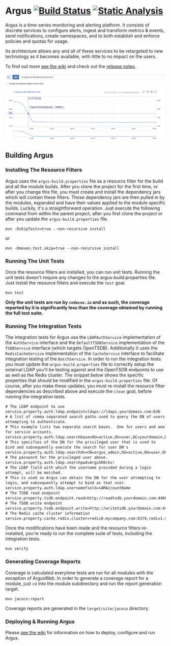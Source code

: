 Argus  [![Build Status](https://travis-ci.org/salesforce/Argus.svg?branch=master)](https://travis-ci.org/salesforce/Argus)  [![Static Analysis](https://scan.coverity.com/projects/8155/badge.svg)](https://scan.coverity.com/projects/salesforceeng-argus)
=====

Argus is a time-series monitoring and alerting platform. It consists of discrete services to configure alerts, ingest and transform metrics & events, send notifications, create namespaces, and to both establish and enforce policies and quotas for usage.

Its architecture allows any and all of these services to be retargeted to new technology as it becomes available, with little to no impact on the users.

To find out more [see the wiki](https://github.com/salesforce/Argus/wiki) and check out the [release notes](https://github.com/salesforce/Argus/releases).

![Argus UI](ArgusUIScreenshot.png "Viewing metric with default UI")

## Building Argus

### Installing The Resource Filters

Argus uses the `argus-build.properties` file as a resource filter for the build and all the module builds.  After you clone the project for the first time, or after you change this file, you must create and install the dependency jars which will contain these filters.  Those dependency jars are then pulled in by the modules, expanded and have their values applied to the module specific builds.  Luckily, it's a straightforward operation.  Just execute the following command from within the parent project, after you first clone the project or after you update the `argus-build.properties` file.

```
mvn -DskipTests=true --non-recursive install
```
or
```
mvn -Dmaven.test.skip=true --non-recursive install
```

### Running The Unit Tests

Once the resource filters are installed, you can run unit tests.  Running the unit tests doesn't require any changes to the argus-build.properties file.  Just install the resource filters and execute the `test` goal.

```
mvn test
```

**Only the unit tests are run by `codecov.io` and as such, the coverage reported by it is significantly less than the coverage obtained by running the full test suite.**

### Running The Integration Tests

The integration tests for Argus use the `LDAPAuthService` implementation of the `AuthService` interface and the `DefaultTSDBService` implementation of the `TSDBService` interface (which targets OpenTSDB).  Additionally it uses the `RedisCacheService` implementation of the `CacheService` interface to facilitate integration testing of the `BatchService`.  In order to run the integration tests you must update the `argus-build.properties` file to correctly setup the external LDAP you'll be testing against and the OpenTSDB endpoints to use as well as the Redis cluster.  The snippet below shows the specific properties that should be modified in the `argus-build.properties` file.  Of course, after you make these updates, you must re-install the resource filter dependencies as described above and execute the `clean` goal, before running the integration tests.

```
# The LDAP endpoint to use
service.property.auth.ldap.endpoint=ldaps://ldaps.yourdomain.com:636
# A list of comma separated search paths used to query the DN of users attempting to authenticate.
# This example lists two separate search bases.  One for users and one for service accounts.
service.property.auth.ldap.searchbase=OU=active,OU=user,DC=yourdomain,DC=com:OU=active,OU=robot,DC=yourdomain,DC=com
# This specifies of the DN for the privileged user that is used to bind and subsequently execute the search for user DN's
service.property.auth.ldap.searchdn=CN=argus_admin,OU=active,OU=user,DC=yourdomain,DC=com
# The password for the privileged user above.
service.property.auth.ldap.searchpwd=Argu5R0cks!
# The LDAP field with which the username provided during a login attempt, will be matched.
# This is used so Argus can obtain the DN for the user attempting to login, and subsequently attempt to bind as that user.
service.property.auth.ldap.usernamefield=sAMAccountName
# The TSDB read endpoint
service.property.tsdb.endpoint.read=http://readtsdb.yourdomain.com:4466
# The TSDB write endpoint
service.property.tsdb.endpoint.write=http://writetsdb.yourdomain.com:4477
# The Redis cache cluster information
service.property.cache.redis.cluster=redis0.mycompany.com:6379,redis1.mycompany.com:6389
```

Once the modifications have been made and the resource filters re-installed, you're ready to run the complete suite of tests, including the integration tests.

```
mvn verify
```

### Generating Coverage Reports

Coverage is calculated everytime tests are run for all modules with the exception of ArgusWeb.  In order to generate a coverage report for a module, just `cd` into the module subdirectory and run the report generation target.

```
mvn jacoco:report
```

Coverage reports are generated in the `target/site/jacoco` directory.

### Deploying & Running Argus

Please [see the wiki](https://github.com/salesforce/Argus/wiki) for information on how to deploy, configure and run Argus.
